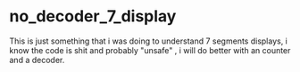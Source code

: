 # no_decoder_7_display
This is just something that i was doing to understand 7 segments displays, i know the code is shit and probably "unsafe" , i will do better with an counter and a decoder.
